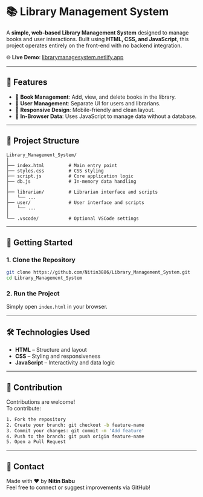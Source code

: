 # 📚 Library Management System

A **simple, web-based Library Management System** designed to manage books and user interactions. Built using **HTML, CSS, and JavaScript**, this project operates entirely on the front-end with no backend integration.

🌐 **Live Demo**: [librarymanagesystem.netlify.app](https://librarymanagesystem.netlify.app)

---

## 🔧 Features

- 📖 **Book Management**: Add, view, and delete books in the library.
- 👥 **User Management**: Separate UI for users and librarians.
- 🎨 **Responsive Design**: Mobile-friendly and clean layout.
- 🧠 **In-Browser Data**: Uses JavaScript to manage data without a database.

---

## 📁 Project Structure

```
Library_Management_System/
│
├── index.html         # Main entry point
├── styles.css         # CSS styling
├── script.js          # Core application logic
├── db.js              # In-memory data handling
│
├── librarian/         # Librarian interface and scripts
│   └── ...            
├── user/              # User interface and scripts
│   └── ...
│
└── .vscode/           # Optional VSCode settings
```

---

## 🚀 Getting Started

### 1. Clone the Repository

```bash
git clone https://github.com/Nitin3886/Library_Management_System.git
cd Library_Management_System
```

### 2. Run the Project

Simply open `index.html` in your browser.

---

## 🛠️ Technologies Used

- **HTML** – Structure and layout
- **CSS** – Styling and responsiveness
- **JavaScript** – Interactivity and data logic

---

## 🤝 Contribution

Contributions are welcome!  
To contribute:

```bash
1. Fork the repository
2. Create your branch: git checkout -b feature-name
3. Commit your changes: git commit -m 'Add feature'
4. Push to the branch: git push origin feature-name
5. Open a Pull Request
```

---

## 📩 Contact

Made with ❤️ by **Nitin Babu**  
Feel free to connect or suggest improvements via GitHub!
